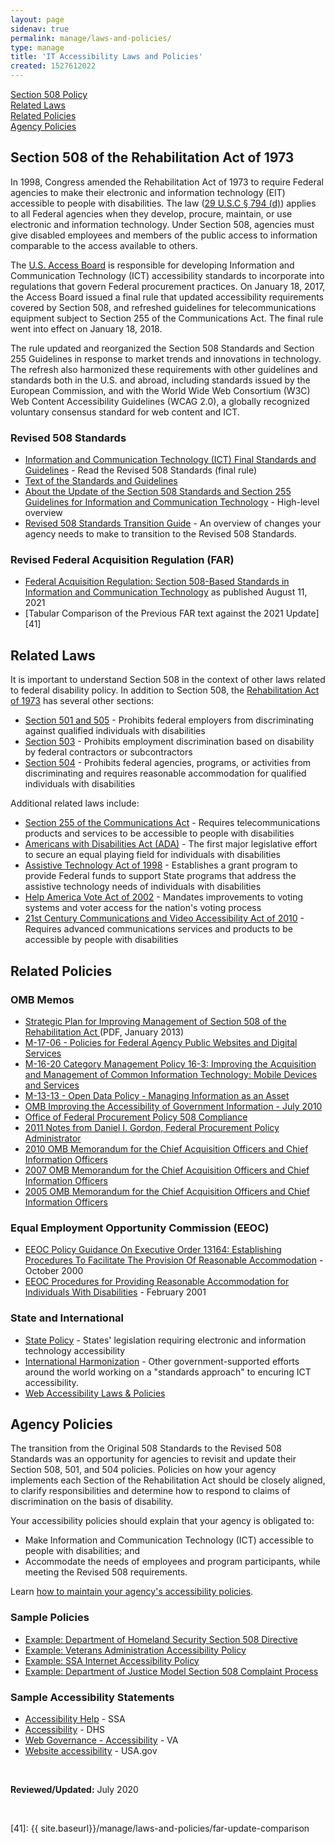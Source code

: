 ```yaml
---
layout: page
sidenav: true
permalink: manage/laws-and-policies/
type: manage
title: 'IT Accessibility Laws and Policies'
created: 1527612022
---
```


[Section 508 Policy][1]  
[Related Laws][2]  
[Related Policies][3]  
[Agency Policies][4]

<div id="508-policy">
  <h2>
    Section 508 of the Rehabilitation Act of 1973
  </h2>
</div>

In 1998, Congress amended the Rehabilitation Act of 1973 to require Federal agencies to make their electronic and information technology (EIT) accessible to people with disabilities. The law ([29 U.S.C &sect; 794 (d)][5]) applies to all Federal agencies when they develop, procure, maintain, or use electronic and information technology. Under Section 508, agencies must give disabled employees and members of the public access to information comparable to the access available to others.

The [U.S. Access Board][6] is responsible for developing Information and Communication Technology (ICT) accessibility standards to incorporate into regulations that govern Federal procurement practices. On January 18, 2017, the Access Board issued a final rule that updated accessibility requirements covered by Section 508, and refreshed guidelines for telecommunications equipment subject to Section 255 of the Communications Act. The final rule went into effect on January 18, 2018.

The rule updated and reorganized the Section 508 Standards and Section 255 Guidelines in response to market trends and innovations in technology. The refresh also harmonized these requirements with other guidelines and standards both in the U.S. and abroad, including standards issued by the European Commission, and with the World Wide Web Consortium (W3C) Web Content Accessibility Guidelines (WCAG 2.0), a globally recognized voluntary consensus standard for web content and ICT.

### Revised 508 Standards

  * [Information and Communication Technology (ICT) Final Standards and Guidelines][7] - Read the Revised 508 Standards (final rule)
  * [Text of the Standards and Guidelines][8]
  * [About the Update of the Section 508 Standards and Section 255 Guidelines for Information and Communication Technology][9] - High-level overview
  * [Revised 508 Standards Transition Guide][10] - An overview of changes your agency needs to make to transition to the Revised 508 Standards.

### Revised Federal Acquisition Regulation (FAR)
  * [Federal Acquisition Regulation: Section 508-Based Standards in Information and Communication Technology][40] as published August 11, 2021
  * [Tabular Comparison of the Previous FAR text against the 2021 Update][41]

<div id="laws">
  <h2>
    Related Laws
  </h2>
</div>

It is important to understand Section 508 in the context of other laws related to federal disability policy. In addition to Section 508, the  [Rehabilitation Act of 1973][11] has several other sections:

  * [Section 501 and 505][12] - Prohibits federal employers from discriminating against qualified individuals with disabilities
  * [Section 503][13] - Prohibits employment discrimination based on disability by federal contractors or subcontractors
  * [Section 504][14] - Prohibits federal agencies, programs, or activities from discriminating and requires reasonable accommodation for qualified individuals with disabilities

Additional related laws include:

  * [Section 255 of the Communications Act][15] - Requires telecommunications products and services to be accessible to people with disabilities
  * [Americans with Disabilities Act (ADA)][16] - The first major legislative effort to secure an equal playing field for individuals with disabilities
  * [Assistive Technology Act of 1998][17] - Establishes a grant program to provide Federal funds to support State programs that address the assistive technology needs of individuals with disabilities
  * [Help America Vote Act of 2002][18] - Mandates improvements to voting systems and voter access for the nation's voting process
  * [21st Century Communications and Video Accessibility Act of 2010][19] - Requires advanced communications services and products to be accessible by people with disabilities

<div id="policies">
  <h2>
    Related Policies
  </h2>
</div>

### OMB Memos

  * [Strategic Plan for Improving Management of Section 508 of the Rehabilitation Act&nbsp;][20](PDF, January&nbsp;2013)
  * [M-17-06 - Policies for Federal Agency Public Websites and Digital Services][21]
  * [M-16-20 Category Management Policy 16-3: Improving the Acquisition and Management of Common Information Technology: Mobile Devices and Services][22]
  * [M-13-13 - Open Data Policy - Managing Information as an Asset][23]
  * [OMB Improving the Accessibility of Government Information - July 2010][24]
  * [Office of Federal Procurement Policy 508 Compliance][25]
  * [2011 Notes from Daniel I. Gordon, Federal Procurement Policy Administrator][26]
  * [2010 OMB Memorandum for the Chief Acquisition Officers and Chief Information Officers][27]
  * [2007 OMB Memorandum for the Chief Acquisition Officers and Chief Information Officers][28]
  * [2005 OMB Memorandum for the Chief Acquisition Officers and Chief Information Officers][29]

### Equal Employment Opportunity Commission (EEOC)

  * [EEOC Policy Guidance On Executive Order 13164: Establishing Procedures To Facilitate The Provision Of Reasonable Accommodation][30] - October 2000
  * [EEOC Procedures for Providing Reasonable Accommodation for Individuals With Disabilities][31] - February 2001

### State and International

  * [State Policy][32] - States' legislation requiring electronic and information technology accessibility
  * [International Harmonization][33] - Other government-supported efforts around the world working on a "standards approach" to encuring ICT accessibility.
  * [Web Accessibility Laws & Policies][34]

<div id="agency-policies">
  <h2>
    Agency Policies
  </h2>
</div>

The transition from the Original 508 Standards to the Revised 508 Standards was an opportunity for agencies to revisit and update their Section 508, 501, and 504 policies. Policies on how your agency implements each Section of the Rehabilitation Act should be closely aligned, to clarify responsibilities and determine how to respond to claims of discrimination on the basis of disability.

Your accessibility policies should explain that your agency is obligated to:

  * Make Information and Communication Technology (ICT) accessible to people with disabilities; and
  * Accommodate the needs of employees and program participants, while meeting the Revised 508 requirements.

Learn&nbsp;[how to maintain your agency's accessibility policies][35].

### Sample Policies

  * <a href="https://assets.section508.gov/files/Directive_139.2_Final_10-28-2008.doc" target="_blank">Example: Department of Homeland Security Section 508 Directive</a>&nbsp;
  * <a href="https://assets.section508.gov/files/VA508Directive6221_12_2008.pdf" target="_blank">Example: Veterans Administration Accessibility Policy</a>
  * <a href="https://assets.section508.gov/files/SSA_Internet_Accessibility_Policy.pdf" target="_blank">Example: SSA Internet Accessibility Policy</a>
  * <a href="https://assets.section508.gov/files/DOJ%20Section%20508%20Model%20Complaint%20Process.doc" target="_blank">Example: Department of Justice Model Section 508 Complaint Process</a>

### Sample Accessibility Statements

  * [Accessibility Help][36] - SSA
  * [Accessibility][37] - DHS
  * [Web Governance - Accessibility][38] - VA
  * [Website accessibility][39] - USA.gov

&nbsp;

**Reviewed/Updated:** July 2020

&nbsp;

 [1]: #508-policy
 [2]: #laws
 [3]: #policies
 [4]: #agency-policies
 [5]: http://www.gpo.gov/fdsys/pkg/USCODE-2011-title29/html/USCODE-2011-title29-chap16-subchapV-sec794d.htm
 [6]: https://www.access-board.gov/
 [7]: https://www.access-board.gov/guidelines-and-standards/communications-and-it/about-the-ict-refresh/final-rule
 [8]: https://www.access-board.gov/guidelines-and-standards/communications-and-it/about-the-ict-refresh/final-rule/text-of-the-standards-and-guidelines
 [9]: https://www.access-board.gov/guidelines-and-standards/communications-and-it/about-the-ict-refresh/overview-of-the-final-rule
 [10]: {{site.baseurl}}/manage/laws-and-policies/quick-reference-guide
 [11]: https://assets.section508.gov/files/rehabilitation-act-of-1973-amended-by-wioa.pdf
 [12]: http://www.eeoc.gov/laws/statutes/rehab.cfm
 [13]: http://www.dol.gov/ofccp/regs/compliance/sec503.htm
 [14]: https://www.govinfo.gov/content/pkg/USCODE-2018-title29/pdf/USCODE-2018-title29-chap16-subchapV-sec794.pdf
 [15]: https://www.access-board.gov/ict/
 [16]: http://www.ada.gov/pubs/ada.htm
 [17]: https://www.congress.gov/bill/105th-congress/senate-bill/2432
 [18]: http://www.eac.gov/about_the_eac/help_america_vote_act.aspx
 [19]: https://www.fcc.gov/guides/21st-century-communications-and-video-accessibility-act-2010
 [20]: https://obamawhitehouse.archives.gov/sites/default/files/omb/procurement/memo/strategic-plan-508-compliance.pdf
 [21]: https://policy.cio.gov/web-policy/
 [22]: https://www.whitehouse.gov/sites/whitehouse.gov/files/omb/memoranda/2016/m_16_20.pdf
 [23]: https://policy.cio.gov/open-data/
 [24]: https://www.whitehouse.gov/sites/whitehouse.gov/files/omb/assets/egov_docs/improving-accessibility-government-information_07-19-2010.pdf
 [25]: https://obamawhitehouse.archives.gov/omb/procurement_index_508/
 [26]: https://assets.section508.gov/files/ombNews_February_2011.doc
 [27]: https://assets.section508.gov/files/improving_accessibility_gov_info_07192010_5B1_5D.doc
 [28]: https://assets.section508.gov/files/2007_OMB_Memo_to_Agency_CAOs_and_CIOs.doc
 [29]: https://assets.section508.gov/files/Memo_Safavian-Evans.doc
 [30]: http://www.eeoc.gov/policy/docs/accommodation_procedures.html
 [31]: https://www.eeoc.gov/laws/guidance/practical-advice-drafting-and-implementing-reasonable-accommodation-procedures-under
 [32]: {{site.baseurl}}/manage/laws-and-policies/state
 [33]: {{site.baseurl}}/manage/laws-and-policies/international
 [34]: https://www.w3.org/WAI/policies/
 [35]: {{site.baseurl}}/manage/laws-and-policies/update-agency-policies
 [36]: https://www.ssa.gov/accessibility/508_overview.html
 [37]: https://www.dhs.gov/accessibility
 [38]: https://www.va.gov/web/standards/accessibility.cfm
 [39]: https://www.usa.gov/policies#item-211457
 [40]: https://www.federalregister.gov/documents/2021/08/11/2021-16363/federal-acquisition-regulation-section-508-based-standards-in-information-and-communication
 [41]: {{ site.baseurl}}/manage/laws-and-policies/far-update-comparison